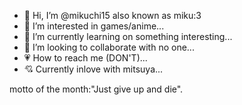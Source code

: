 - 👋 Hi, I’m @mikuchi15 also known as miku:3
- 🌸 I’m interested in games/anime...
- 🌺 I’m currently learning on something interesting...
- 💞️ I’m looking to collaborate with no one...
- 💗 How to reach me (DON'T)...
- 💘 Currently inlove with mitsuya...

motto of the month:"Just give up and die".

<!---
mikuchi15/mikuchi15 is a ✨ special ✨ repository because its `README.md` (this file) appears on your GitHub profile.
You can click the Preview link to take a look at your changes.
--->
